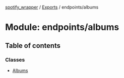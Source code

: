 [spotify_wrapper](../README.md) / [Exports](../modules.md) / endpoints/albums

# Module: endpoints/albums

## Table of contents

### Classes

- [Albums](../classes/endpoints_albums.Albums.md)
